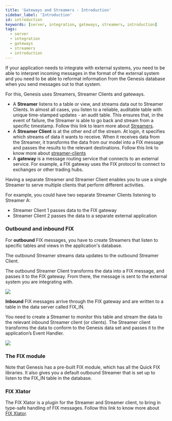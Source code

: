 ```yaml
---
title: 'Gateways and Streamers - Introduction'
sidebar_label: 'Introduction'
id: introduction
keywords: [server, integration, gateways, streamers, introduction]
tags:
  - server
  - integration
  - gateways
  - streamers
  - introduction
---
```

If your application needs to integrate with external systems, you need to be able to interpret incoming messages in the format of the external system and you need to be able to reformat information from the Genesis database when you send messages out to that system.

For this, Genesis uses Streamers, Streamer Clients and gateways.

* A **Streamer** listens to a table or view, and streams data out to Streamer Clients. In almost all cases, you listen to a reliable, auditable table with unique time-stamped updates - an audit table. This ensures that, in the event of failure, the Streamer is able to go back and stream from a specific timestamp.
  Follow this link to learn more about [Streamers](/03_server/10_integration/04_gateways-and-streamers/02_streamer.md).
* A **Streamer Client** is at the other end of the stream. At login, it specifies which streams of data it wants to receive. When it receives data from the Streamer, it transforms the data from our model into a FIX message and passes the results to the relevant destinations.
  Follow this link to know more about [streamer-clients](/03_server/10_integration/04_gateways-and-streamers/03_streamer-client.md)
* A **gateway** is a message routing service that connects to an external service. For example, a FIX gateway uses the FIX protocol to connect to exchanges or other trading hubs.

Having a separate Streamer and Streamer Client enables you to use a single Streamer to serve multiple clients that perform different activities.

For example, you could have two separate Streamer Clients listening to Streamer A:

* Streamer Client 1 passes data to the FIX gateway
* Streamer Client 2 passes the data to a separate external application

### Outbound and inbound FIX

For **outbound** FIX messages, you have to create Streamers that listen to specific tables and views in the application's database.

The outbound Streamer streams data updates to the outbound Streamer Client.

The outbound Streamer Client transforms the data into a FIX message, and passes it to the FIX gateway. From there, the message is sent to the external system you are integrating with.

![](/img/fixout.png)

**Inbound** FIX messages arrive through the FIX gateway and are written to a table in the data server called FIX_IN.

You need to create a Streamer to monitor this table and stream the data to the relevant inbound Streamer client (or clients). The Streamer client transforms the data to conform to the Genesis data set and passes it to the application’s Event Handler.

![](/img/fixin.png)

### The FIX module

Note that Genesis has a pre-built FIX module, which has all the Quick FIX libraries. It also gives you a default outbound Streamer that is set up to listen to the FIX_IN table in the database.

### FIX Xlator
The FIX Xlator is a plugin for the Streamer and Streamer client, to bring in type-safe handling of FIX messages.
Follow this link to know more about [FIX Xlator](/03_server/10_integration/04_gateways-and-streamers/04_fix-xlator.md).

